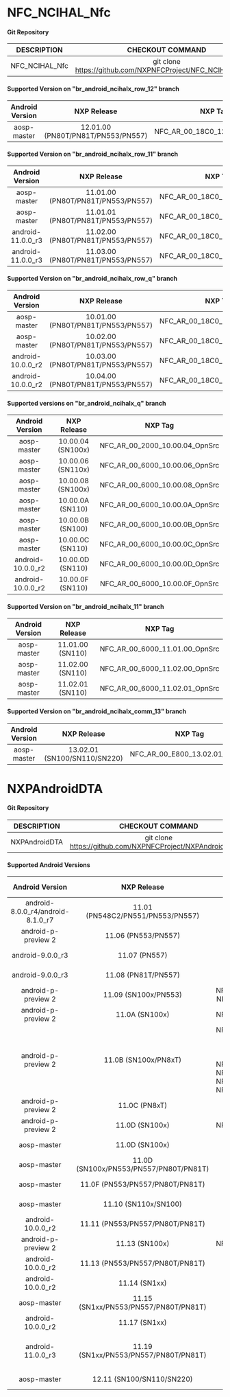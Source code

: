 # NFC_NCIHAL_Nfc

#### Git Repository

| DESCRIPTION        | CHECKOUT COMMAND          |
| :-------------: |:-------------:|
| NFC_NCIHAL_Nfc    |  git clone https://github.com/NXPNFCProject/NFC_NCIHAL_Nfc.git |

#### Supported Version on "br_android_ncihalx_row_12" branch
| Android Version        | NXP Release          | NXP Tag  |
| :-------------: |:---------------------:| :-----:|
| aosp-master                |  12.01.00 (PN80T/PN81T/PN553/PN557) |  NFC_AR_00_18C0_12.01.00_OpnSrc  |







#### Supported Version on "br_android_ncihalx_row_11" branch
| Android Version        | NXP Release          | NXP Tag  |
| :-------------: |:---------------------:| :-----:|
| aosp-master                |  11.01.00 (PN80T/PN81T/PN553/PN557) |  NFC_AR_00_18C0_11.01.00_OpnSrc  |
| aosp-master              |  11.01.01 (PN80T/PN81T/PN553/PN557) |  NFC_AR_00_18C0_11.01.01_OpnSrc |
| android-11.0.0_r3              |  11.02.00 (PN80T/PN81T/PN553/PN557) |  NFC_AR_00_18C0_11.02.00_OpnSrc |
| android-11.0.0_r3              |  11.03.00 (PN80T/PN81T/PN553/PN557) |  NFC_AR_00_18C0_11.03.00_OpnSrc |









#### Supported Version on "br_android_ncihalx_row_q" branch
| Android Version        | NXP Release          | NXP Tag  |
| :-------------: |:---------------------:| :-----:|
| aosp-master                |  10.01.00 (PN80T/PN81T/PN553/PN557) |  NFC_AR_00_18C0_10.01.00_OpnSrc  |
| aosp-master              |  10.02.00 (PN80T/PN81T/PN553/PN557) |  NFC_AR_00_18C0_10.02.00_OpnSrc |
| android-10.0.0_r2              |  10.03.00 (PN80T/PN81T/PN553/PN557) |  NFC_AR_00_18C0_10.03.00_OpnSrc |
| android-10.0.0_r2              |  10.04.00 (PN80T/PN81T/PN553/PN557) |  NFC_AR_00_18C0_10.04.00_OpnSrc |

#### Supported versions on "br_android_ncihalx_q" branch

| Android Version        | NXP Release          | NXP Tag  |
| :-------------: |:---------------------:| :-----:|
| aosp-master                |  10.00.04 (SN100x) |  NFC_AR_00_2000_10.00.04_OpnSrc  |
| aosp-master                |  10.00.06 (SN110x) |  NFC_AR_00_6000_10.00.06_OpnSrc  |
| aosp-master              |  10.00.08 (SN100x) |  NFC_AR_00_6000_10.00.08_OpnSrc |
| aosp-master              |  10.00.0A (SN110) |  NFC_AR_00_6000_10.00.0A_OpnSrc |
| aosp-master              |  10.00.0B (SN100) |  NFC_AR_00_6000_10.00.0B_OpnSrc |
| aosp-master              |  10.00.0C (SN110) |  NFC_AR_00_6000_10.00.0C_OpnSrc |
| android-10.0.0_r2              |  10.00.0D (SN110) |  NFC_AR_00_6000_10.00.0D_OpnSrc |
| android-10.0.0_r2              |  10.00.0F (SN110) |  NFC_AR_00_6000_10.00.0F_OpnSrc || android-10.0.0_r2              |  10.00.0F (SN110) |  NFC_AR_00_6000_10.00.0F_OpnSrc |

#### Supported Version on "br_android_ncihalx_11" branch
| Android Version        | NXP Release          | NXP Tag  |
| :-------------: |:---------------------:| :-----:|
| aosp-master           |  11.01.00 (SN110) |  NFC_AR_00_6000_11.01.00_OpnSrc |
| aosp-master              |  11.02.00 (SN110) |  NFC_AR_00_6000_11.02.00_OpnSrc |
| aosp-master              |  11.02.01 (SN110) |  NFC_AR_00_6000_11.02.01_OpnSrc |

#### Supported Version on "br_android_ncihalx_comm_13" branch
| Android Version        | NXP Release          | NXP Tag  |
| :-------------: |:---------------------:| :-----:|
| aosp-master            |  13.02.01 (SN100/SN110/SN220) |  NFC_AR_00_E800_13.02.01_OpnSrc |











# NXPAndroidDTA


#### Git Repository

| DESCRIPTION        | CHECKOUT COMMAND          |
| :-------------: |:-------------:|
| NXPAndroidDTA    |  git clone https://github.com/NXPNFCProject/NXPAndroidDTA.git |

#### Supported Android Versions

| Android Version        | NXP Release          | NXP Tag  | DTA Version |
| :-------------: |:-------------:| :-----:| :------:|
| android-8.0.0_r4/android-8.1.0_r7              |  11.01 (PN548C2/PN551/PN553/PN557) |  NFC_NCIHALx_AR00C0.8.4.0_OpnSrc | DTA 11.01 |
| android-p-preview 2               |  11.06 (PN553/PN557) |  NFC_NCIHALx_AR00C0.9.0.D_OpnSrc | DTA 11.06 |
| android-9.0.0_r3              |  11.07 (PN557) |  NFC_NCIHALx_AR0800.9.1.0_OpnSrc | DTA 11.07 |
| android-9.0.0_r3              |  11.08 (PN81T/PN557) |  NFC_NCIHALx_AR1800.9.2.0_OpnSrc | DTA 11.08 |
| android-p-preview 2               |  11.09 (SN100x/PN553) |  NFC_NCIHALx_AR2000.09.00.0C_OpnSrc NFC_NCIHALx_AR2000.09.00.0F_OpnSrc | DTA 11.09 |
| android-p-preview 2               |  11.0A (SN100x) |  NFC_NCIHALx_AR2000.09.00.11_OpnSrc | DTA 11.0A |
| android-p-preview 2               |  11.0B (SN100x/PN8xT) | NFC_NCIHALx_AR2000.09.00.13_OpnSrc NFC_NCIHALx_AR0040.9.3.0_OpnSrc  NFC_NCIHALx_AR00C0.9.4.0_OpnSrc NFC_NCIHALx_AR1800.9.5.0_OpnSrc  NFC_NCIHALx_AR2000.09.00.15_OpnSrc  NFC_NCIHALx_AR2000.09.00.16_OpnSrc NFC_NCIHALx_AR2000.09.00.17_OpnSrc NFC_NCIHALx_AR2000.09.00.18_OpnSrc | DTA 11.0B |
| android-p-preview 2               |  11.0C (PN8xT) | NFC_NCIHALx_AR18C0.9.6.0_OpnSrc | DTA 11.0C |
| android-p-preview 2               |  11.0D (SN100x) | NFC_NCIHALx_AR2000.09.00.19_OpnSrc | DTA 11.0D |
| aosp-master                       |  11.0D (SN100x) | NFC_AR_00_2000_10.00.04_OpnSrc | DTA 11.0D |
| aosp-master                       | 11.0D (SN100x/PN553/PN557/PN80T/PN81T) | NFC_AR_00_6000_10.00.06_OpnSrc NFC_AR_00_18C0_10.01.00_OpnSrc | DTA 11.0D |
| aosp-master                       | 11.0F (PN553/PN557/PN80T/PN81T) | NFC_AR_00_18C0_10.02.00_OpnSrc | DTA 11.0F |
| aosp-master                       | 11.10 (SN110x/SN100) | NFC_AR_00_6000_10.00.0A_OpnSrc NFC_AR_00_6000_10.00.0B_OpnSrc | DTA 11.10 |
| android-10.0.0_r2                       | 11.11 (PN553/PN557/PN80T/PN81T) | NFC_AR_00_18C0_10.03.00_OpnSrc | DTA 11.11 |
| android-p-preview 2               |  11.13 (SN100x) | NFC_NCIHALx_AR2000.09.00.1B_OpnSrc | DTA 11.13 |
| android-10.0.0_r2                       | 11.13 (PN553/PN557/PN80T/PN81T) | NFC_AR_00_18C0_10.04.00_OpnSrc | DTA 11.13 |
| android-10.0.0_r2                       | 11.14 (SN1xx) | NFC_AR_00_6000_10.00.14_OpnSrc NFC_AR_00_6000_10.00.15_OpnSrc | DTA 11.14 |
| aosp-master                     | 11.15 (SN1xx/PN553/PN557/PN80T/PN81T) | NFC_AR_00_6000_11.02.00_OpnSrc NFC_AR_00_18C0_11.01.01_OpnSrc | DTA 11.15 |
| android-10.0.0_r2                       | 11.17 (SN1xx) | NFC_AR_00_6000_10.00.17_OpnSrc | DTA 11.17 |
| android-11.0.0_r3                       | 11.19 (SN1xx/PN553/PN557/PN80T/PN81T) | NFC_AR_00_18C0_11.02.00_OpnSrc NFC_AR_00_18C0_11.03.00_OpnSrc NFC_AR_00_6000_11.51.01_OpnSrc NFC_AR_00_6000_11.57.00_OpnSrc | DTA 11.19 |
| aosp-master | 12.11 (SN100/SN110/SN220) | NFC_AR_00_E000_12.02.01_OpnSrc | DTA 12.11 |






